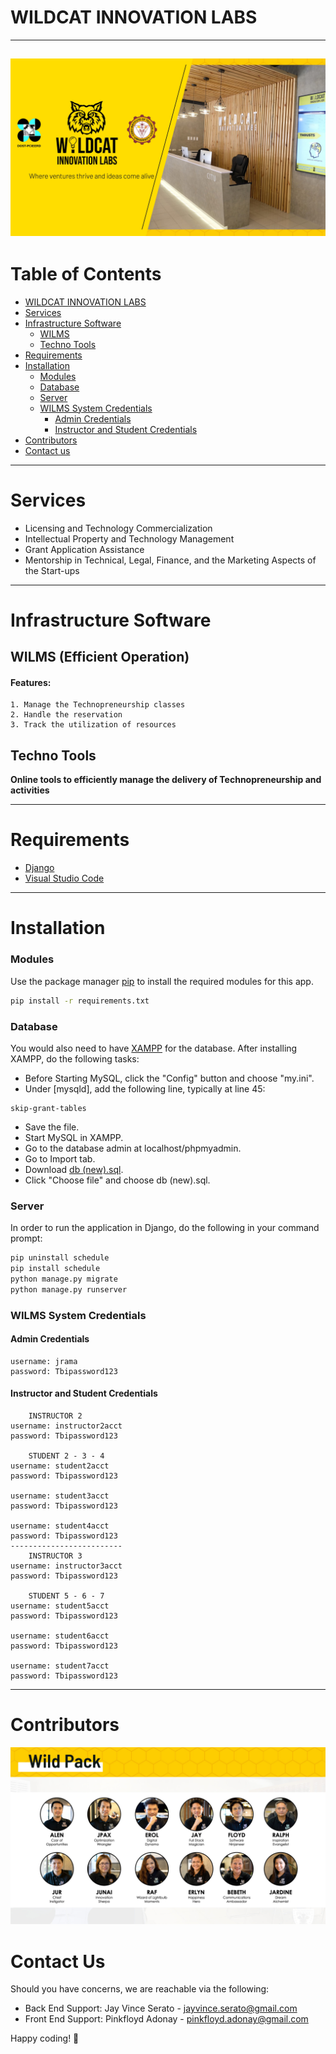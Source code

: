 # WILDCAT INNOVATION LABS
------------
![WILMS banner](https://raw.githubusercontent.com/JukKie-ai/wilms-readme/main/banner.jpg)
------------
# Table of Contents
- [WILDCAT INNOVATION LABS](#wildcat-innovation-labs)
- [Services](#services)
- [Infrastructure Software](#infrastructure-software)
	- [WILMS](#wilms-efficient-operation)
	- [Techno Tools](#techno-tools)
- [Requirements](#requirements)
- [Installation](#installation)
	- [Modules](#modules)
	- [Database](#database)
	- [Server](#server)
	- [WILMS System Credentials](#wilms-system-credentials)
		- [Admin Credentials](#admin-credentials)
		- [Instructor and Student Credentials](#instructor-and-student-credentials)
- [Contributors](#contributors)
- [Contact us](#contact-us)
------------
# Services
- Licensing and Technology Commercialization
- Intellectual Property and Technology Management
- Grant Application Assistance
- Mentorship in Technical, Legal, Finance, and the Marketing Aspects of the Start-ups
------------

# Infrastructure Software
## WILMS (Efficient Operation)
#### Features:
	1. Manage the Technopreneurship classes
	2. Handle the reservation
	3. Track the utilization of resources
## Techno Tools
**Online tools to efficiently manage the delivery of Technopreneurship and activities**

------------
# Requirements

 - [Django](https://www.djangoproject.com/download/)
 - [Visual Studio Code](https://code.visualstudio.com/Download)

  ------------
   # Installation
   ### Modules
Use the package manager [pip](https://pip.pypa.io/en/stable/) to install the required modules for this app.

```bash
pip install -r requirements.txt
```
### Database
You would also need to have [XAMPP](https://www.apachefriends.org/download.html) for the database.
After installing XAMPP, do the following tasks:
* Before Starting MySQL, click the "Config" button and choose "my.ini".
* Under [mysqld], add the following line, typically at line 45:
```text
skip-grant-tables
```
* Save the file.
* Start MySQL in XAMPP.
* Go to the database admin at localhost/phpmyadmin.
* Go to Import tab.
* Download [db (new).sql](https://drive.google.com/file/d/15YsOx3r5ggKC994W_Eop8JNMyewR2GO8/view).
* Click "Choose file" and choose db (new).sql.

### Server
In order to run the application in Django, do the following in your command prompt:
```bash
pip uninstall schedule
pip install schedule
python manage.py migrate
python manage.py runserver
```
### WILMS System Credentials
#### Admin Credentials
    username: jrama
    password: Tbipassword123
#### Instructor and Student Credentials

	    INSTRUCTOR 2
    username: instructor2acct
    password: Tbipassword123
    
	    STUDENT	2 - 3 - 4
	username: student2acct
	password: Tbipassword123
	
	username: student3acct
	password: Tbipassword123
	
	username: student4acct
	password: Tbipassword123
	-------------------------
	    INSTRUCTOR 3
    username: instructor3acct
    password: Tbipassword123
    
	    STUDENT	5 - 6 - 7
	username: student5acct
	password: Tbipassword123
	
	username: student6acct
	password: Tbipassword123
	
	username: student7acct
	password: Tbipassword123

    
    

------------
# Contributors
![Wild Pack](https://raw.githubusercontent.com/JukKie-ai/wilms-readme/main/wild%20pack.jpg)

# Contact Us
Should you have concerns, we are reachable via the following:
* Back End Support: Jay Vince Serato - jayvince.serato@gmail.com
* Front End Support: Pinkfloyd Adonay - pinkfloyd.adonay@gmail.com

Happy coding! 🎉
